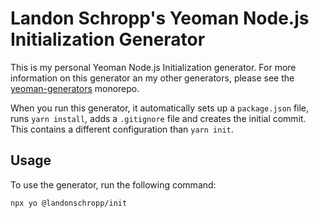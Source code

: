 # Landon Schropp's Yeoman Node.js Initialization Generator

This is my personal Yeoman Node.js Initialization generator. For more information on this generator
an my other generators, please see the
[yeoman-generators](https://github.com/LandonSchropp/yeoman-generators) monorepo.

When you run this generator, it automatically sets up a `package.json` file, runs `yarn install`,
adds a `.gitignore` file and creates the initial commit. This contains a different configuration
than `yarn init`.

## Usage

To use the generator, run the following command:

``` sh
npx yo @landonschropp/init
```
